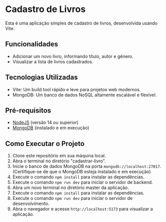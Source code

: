 # Cadastro de Livros

Esta é uma aplicação simples de cadastro de livros, desenvolvida usando Vite.

## Funcionalidades

- Adicionar um novo livro, informando título, autor e gênero.
- Visualizar a lista de livros cadastrados.

## Tecnologias Utilizadas

- Vite: Um build tool rápido e leve para projetos web modernos.
- MongoDB: Um banco de dados NoSQL altamente escalável e flexível.

## Pré-requisitos

- [NodeJS](https://nodejs.org/en/download) (versão 14 ou superior)
- [MongoDB](https://www.mongodb.com/try/download/shell) (instalado e em execução)

## Como Executar o Projeto

1. Clone este repositório em sua máquina local.
2. Abra o terminal no diretório "cadastrar-livro".
3. Inicie o banco de dados MongoDB na porta `mongodb://localhost:27017`. (Certifique-se de que o MongoDB esteja instalado e em execução)
4. Execute o comando `npm install` para instalar as dependências.
5. Execute o comando `npm run dev` para iniciar o servidor de backend.
6. Abra um novo terminal no diretório master da aplicação.
7. Execute o comando `npm install` para instalar as dependências.
8. Execute o comando `npm run dev` para iniciar o servidor de desenvolvimento.
9. Abra o navegador e acesse `http://localhost:5173` para visualizar a aplicação.


